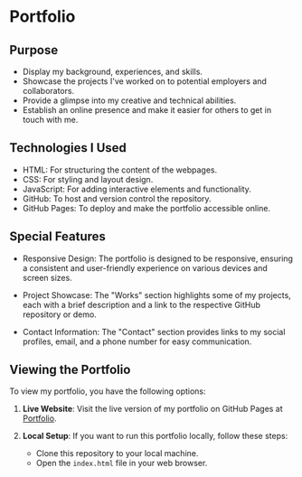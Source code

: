 # Portfolio

## Purpose

- Display my background, experiences, and skills.
- Showcase the projects I've worked on to potential employers and collaborators.
- Provide a glimpse into my creative and technical abilities.
- Establish an online presence and make it easier for others to get in touch with me.

## Technologies I Used

- HTML: For structuring the content of the webpages.
- CSS: For styling and layout design.
- JavaScript: For adding interactive elements and functionality.
- GitHub: To host and version control the repository.
- GitHub Pages: To deploy and make the portfolio accessible online.

## Special Features

- Responsive Design: The portfolio is designed to be responsive, ensuring a consistent and user-friendly experience on various devices and screen sizes.

- Project Showcase: The "Works" section highlights some of my projects, each with a brief description and a link to the respective GitHub repository or demo.

- Contact Information: The "Contact" section provides links to my social profiles, email, and a phone number for easy communication.

## Viewing the Portfolio

To view my portfolio, you have the following options:

1. **Live Website**: Visit the live version of my portfolio on GitHub Pages at [Portfolio](https://aibiikeo.github.io/portfolio).

2. **Local Setup**: If you want to run this portfolio locally, follow these steps:
   - Clone this repository to your local machine.
   - Open the `index.html` file in your web browser.
